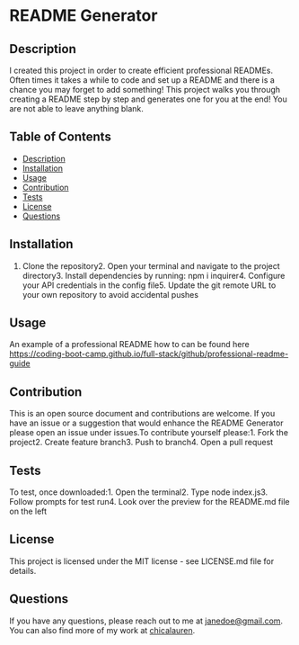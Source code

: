 
# README Generator 

## Description
I created this project in order to create efficient professional READMEs. Often times it takes a while to code and set up a README and there is a chance you may forget to add something! This project walks you through creating a README step by step and generates one for you at the end! You are not able to leave anything blank.

## Table of Contents
- [Description](#description)
- [Installation](#installation)
- [Usage](#usage)
- [Contribution](#contribution)
- [Tests](#tests)
- [License](#license)
- [Questions](#questions)

## Installation
1. Clone the repository2. Open your terminal and navigate to the project directory3. Install dependencies by running: npm i inquirer4. Configure your API credentials in the config file5. Update the git remote URL to your own repository to avoid accidental pushes

## Usage
An example of a professional README how to can be found here https://coding-boot-camp.github.io/full-stack/github/professional-readme-guide

## Contribution
This is an open source document and contributions are welcome. If you have an issue or a suggestion that would enhance the README Generator please open an issue under issues.To contribute yourself please:1. Fork the project2. Create feature branch3. Push to branch4. Open a pull request 

## Tests
To test, once downloaded:1. Open the terminal2. Type node index.js3. Follow prompts for test run4. Look over the preview for the README.md file on the left

## License
This project is licensed under the MIT license - see LICENSE.md file for details.

## Questions
If you have any questions, please reach out to me at [janedoe@gmail.com](mailto:janedoe@gmail.com).
You can also find more of my work at [chicalauren](https://github.com/chicalauren).
  